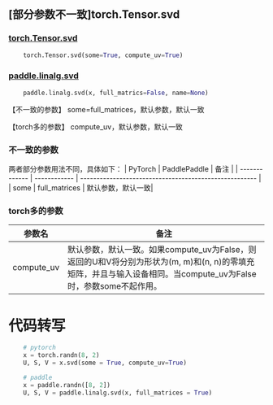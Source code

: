 ## [部分参数不一致]torch.Tensor.svd

### [torch.Tensor.svd](https://pytorch.org/docs/1.13/generated/torch.Tensor.svd.html)

```python
    torch.Tensor.svd(some=True, compute_uv=True)
```

### [paddle.linalg.svd](https://www.paddlepaddle.org.cn/documentation/docs/zh/api/paddle/linalg/svd_cn.html#svd)

```python
    paddle.linalg.svd(x, full_matrics=False, name=None)
```
【不一致的参数】
some=full_matrices，默认参数，默认一致

【torch多的参数】
compute_uv，默认参数，默认一致

### 不一致的参数
两者部分参数用法不同，具体如下：
| PyTorch       | PaddlePaddle | 备注                                                   |
| ------------- | ------------ | ------------------------------------------------------ |
| some | full_matrices | 默认参数，默认一致|

### torch多的参数
| 参数名        | 备注                                                                  |
| ------------- | -------------------------------------------------------------------- |
| compute_uv | 默认参数，默认一致。如果compute_uv为False，则返回的U和V将分别为形状为(m, m)和(n, n)的零填充矩阵，并且与输入设备相同。当compute_uv为False时，参数some不起作用。 |

# 代码转写
```python
    # pytorch
    x = torch.randn(8, 2)
    U, S, V = x.svd(some = True, compute_uv=True)

    # paddle
    x = paddle.randn([8, 2])
    U, S, V = paddle.linalg.svd(x, full_matrices = True)
```
